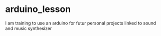 # arduino_lesson
I am training to use an arduino for futur personal projects linked to sound and music synthesizer
